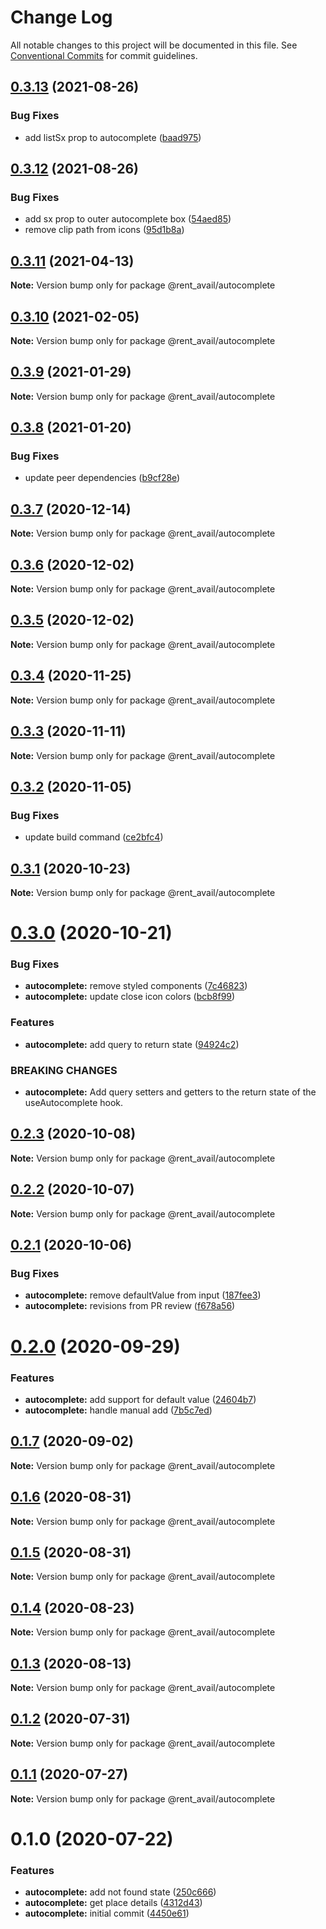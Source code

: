 # Change Log

All notable changes to this project will be documented in this file.
See [Conventional Commits](https://conventionalcommits.org) for commit guidelines.

## [0.3.13](https://github.com/rentalutions/elements/compare/@rent_avail/autocomplete@0.3.12...@rent_avail/autocomplete@0.3.13) (2021-08-26)


### Bug Fixes

* add listSx prop to autocomplete ([baad975](https://github.com/rentalutions/elements/commit/baad975e89acdb7e849cfe6025f6cfc80357f34b))





## [0.3.12](https://github.com/rentalutions/elements/compare/@rent_avail/autocomplete@0.3.11...@rent_avail/autocomplete@0.3.12) (2021-08-26)


### Bug Fixes

* add sx prop to outer autocomplete box ([54aed85](https://github.com/rentalutions/elements/commit/54aed85480e5c37bd66ca92b0a5b5a6e839d3397))
* remove clip path from icons ([95d1b8a](https://github.com/rentalutions/elements/commit/95d1b8a2921de6b19ccd69c0a2be03bb5fd03b69))





## [0.3.11](https://github.com/rentalutions/elements/compare/@rent_avail/autocomplete@0.3.10...@rent_avail/autocomplete@0.3.11) (2021-04-13)

**Note:** Version bump only for package @rent_avail/autocomplete





## [0.3.10](https://github.com/rentalutions/elements/compare/@rent_avail/autocomplete@0.3.9...@rent_avail/autocomplete@0.3.10) (2021-02-05)

**Note:** Version bump only for package @rent_avail/autocomplete





## [0.3.9](https://github.com/rentalutions/elements/compare/@rent_avail/autocomplete@0.3.8...@rent_avail/autocomplete@0.3.9) (2021-01-29)

**Note:** Version bump only for package @rent_avail/autocomplete





## [0.3.8](https://github.com/rentalutions/elements/compare/@rent_avail/autocomplete@0.3.7...@rent_avail/autocomplete@0.3.8) (2021-01-20)


### Bug Fixes

* update peer dependencies ([b9cf28e](https://github.com/rentalutions/elements/commit/b9cf28ea6daf7bcb028775cdcc12f1ac2a45280b))





## [0.3.7](https://github.com/rentalutions/elements/compare/@rent_avail/autocomplete@0.3.6...@rent_avail/autocomplete@0.3.7) (2020-12-14)

**Note:** Version bump only for package @rent_avail/autocomplete





## [0.3.6](https://github.com/rentalutions/elements/compare/@rent_avail/autocomplete@0.3.5...@rent_avail/autocomplete@0.3.6) (2020-12-02)

**Note:** Version bump only for package @rent_avail/autocomplete





## [0.3.5](https://github.com/rentalutions/elements/compare/@rent_avail/autocomplete@0.3.4...@rent_avail/autocomplete@0.3.5) (2020-12-02)

**Note:** Version bump only for package @rent_avail/autocomplete





## [0.3.4](https://github.com/rentalutions/elements/compare/@rent_avail/autocomplete@0.3.3...@rent_avail/autocomplete@0.3.4) (2020-11-25)

**Note:** Version bump only for package @rent_avail/autocomplete





## [0.3.3](https://github.com/rentalutions/elements/compare/@rent_avail/autocomplete@0.3.2...@rent_avail/autocomplete@0.3.3) (2020-11-11)

**Note:** Version bump only for package @rent_avail/autocomplete





## [0.3.2](https://github.com/rentalutions/elements/compare/@rent_avail/autocomplete@0.3.1...@rent_avail/autocomplete@0.3.2) (2020-11-05)


### Bug Fixes

* update build command ([ce2bfc4](https://github.com/rentalutions/elements/commit/ce2bfc47d722b40d87bbad7806b727cc29e9712a))





## [0.3.1](https://github.com/rentalutions/elements/compare/@rent_avail/autocomplete@0.3.0...@rent_avail/autocomplete@0.3.1) (2020-10-23)

**Note:** Version bump only for package @rent_avail/autocomplete





# [0.3.0](https://github.com/rentalutions/elements/compare/@rent_avail/autocomplete@0.2.3...@rent_avail/autocomplete@0.3.0) (2020-10-21)


### Bug Fixes

* **autocomplete:** remove styled components ([7c46823](https://github.com/rentalutions/elements/commit/7c468230c1891c695cc524de48459b3f136bb552))
* **autocomplete:** update close icon colors ([bcb8f99](https://github.com/rentalutions/elements/commit/bcb8f99207217585a6e8dcfd6c02c99a664ef588))


### Features

* **autocomplete:** add query to return state ([94924c2](https://github.com/rentalutions/elements/commit/94924c2108d04fc1156efa3b37859d414f9f5bff))


### BREAKING CHANGES

* **autocomplete:** Add query setters and getters
to the return state of the useAutocomplete hook.





## [0.2.3](https://github.com/rentalutions/elements/compare/@rent_avail/autocomplete@0.2.2...@rent_avail/autocomplete@0.2.3) (2020-10-08)

**Note:** Version bump only for package @rent_avail/autocomplete





## [0.2.2](https://github.com/rentalutions/elements/compare/@rent_avail/autocomplete@0.2.1...@rent_avail/autocomplete@0.2.2) (2020-10-07)

**Note:** Version bump only for package @rent_avail/autocomplete





## [0.2.1](https://github.com/rentalutions/elements/compare/@rent_avail/autocomplete@0.2.0...@rent_avail/autocomplete@0.2.1) (2020-10-06)


### Bug Fixes

* **autocomplete:** remove defaultValue from input ([187fee3](https://github.com/rentalutions/elements/commit/187fee36dc7ffe2f61f63da5aef46def7cd191fd))
* **autocomplete:** revisions from PR review ([f678a56](https://github.com/rentalutions/elements/commit/f678a561fa0a0d8cfb0064964d35d4d96ce64a8f))





# [0.2.0](https://github.com/rentalutions/elements/compare/@rent_avail/autocomplete@0.1.7...@rent_avail/autocomplete@0.2.0) (2020-09-29)


### Features

* **autocomplete:** add support for default value ([24604b7](https://github.com/rentalutions/elements/commit/24604b7c876629b7aba80e2c18ecd0e4c2562345))
* **autocomplete:** handle manual add ([7b5c7ed](https://github.com/rentalutions/elements/commit/7b5c7ed6af856a21321c06eb992aef6511335c82))





## [0.1.7](https://github.com/rentalutions/elements/compare/@rent_avail/autocomplete@0.1.6...@rent_avail/autocomplete@0.1.7) (2020-09-02)

**Note:** Version bump only for package @rent_avail/autocomplete





## [0.1.6](https://github.com/rentalutions/elements/compare/@rent_avail/autocomplete@0.1.5...@rent_avail/autocomplete@0.1.6) (2020-08-31)

**Note:** Version bump only for package @rent_avail/autocomplete





## [0.1.5](https://github.com/rentalutions/elements/compare/@rent_avail/autocomplete@0.1.4...@rent_avail/autocomplete@0.1.5) (2020-08-31)

**Note:** Version bump only for package @rent_avail/autocomplete





## [0.1.4](https://github.com/rentalutions/elements/compare/@rent_avail/autocomplete@0.1.3...@rent_avail/autocomplete@0.1.4) (2020-08-23)

**Note:** Version bump only for package @rent_avail/autocomplete





## [0.1.3](https://github.com/rentalutions/elements/compare/@rent_avail/autocomplete@0.1.2...@rent_avail/autocomplete@0.1.3) (2020-08-13)

**Note:** Version bump only for package @rent_avail/autocomplete





## [0.1.2](https://github.com/rentalutions/elements/compare/@rent_avail/autocomplete@0.1.1...@rent_avail/autocomplete@0.1.2) (2020-07-31)

**Note:** Version bump only for package @rent_avail/autocomplete





## [0.1.1](https://github.com/rentalutions/elements/compare/@rent_avail/autocomplete@0.1.0...@rent_avail/autocomplete@0.1.1) (2020-07-27)

**Note:** Version bump only for package @rent_avail/autocomplete





# 0.1.0 (2020-07-22)


### Features

* **autocomplete:** add not found state ([250c666](https://github.com/rentalutions/elements/commit/250c66660bf46fef74c0e93fb58c1d423161c420))
* **autocomplete:** get place details ([4312d43](https://github.com/rentalutions/elements/commit/4312d43de70db43480df27278c85dca2c98ea4b9))
* **autocomplete:** initial commit ([4450e61](https://github.com/rentalutions/elements/commit/4450e61974d193960ec136f48381b9908d972117))
